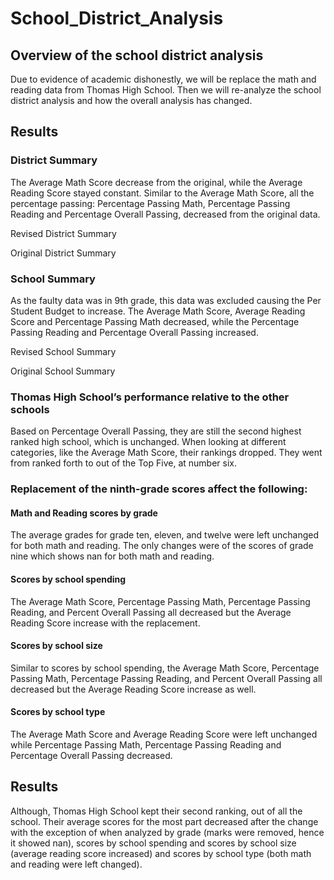 # School_District_Analysis

## Overview of the school district analysis
Due to evidence of academic dishonestly, we will be replace the math and reading data from Thomas High School. Then we will re-analyze the school district analysis and how the overall analysis has changed. 

## Results
### District Summary
The Average Math Score decrease from the original, while the Average Reading Score stayed constant. Similar to the Average Math Score, all the percentage passing: Percentage Passing Math, Percentage Passing Reading and Percentage Overall Passing, decreased from the original data. 

Revised District Summary 

Original District Summary 

### School Summary 
As the faulty data was in 9th grade, this data was excluded causing the Per Student Budget to increase. The Average Math Score, Average Reading Score and Percentage Passing Math decreased, while the Percentage Passing Reading and Percentage Overall Passing increased. 

Revised School Summary 

Original School Summary 


### Thomas High School’s performance relative to the other schools
Based on Percentage Overall Passing, they are still the second highest ranked high school, which is unchanged. When looking at different categories, like the Average Math Score, their rankings dropped. They went from ranked forth to out of the Top Five, at number six. 


### Replacement of the ninth-grade scores affect the following:
#### Math and Reading scores by grade
The average grades for grade ten, eleven, and twelve were left unchanged for both math and reading. The only changes were of the scores of grade nine which shows nan for both math and reading. 

#### Scores by school spending
The Average Math Score, Percentage Passing Math, Percentage Passing Reading, and Percent Overall Passing all decreased but the Average Reading Score increase with the replacement. 

#### Scores by school size
Similar to scores by school spending, the Average Math Score, Percentage Passing Math, Percentage Passing Reading, and Percent Overall Passing all decreased but the Average Reading Score increase as well. 

#### Scores by school type
The Average Math Score and Average Reading Score were left unchanged while Percentage Passing Math, Percentage Passing Reading and Percentage Overall Passing decreased. 

## Results
Although, Thomas High School kept their second ranking, out of all the school. Their average scores for the most part decreased after the change with the exception of when analyzed by grade (marks were removed, hence it showed nan), scores by school spending and scores by school size (average reading score increased) and scores by school type (both math and reading were left changed). 